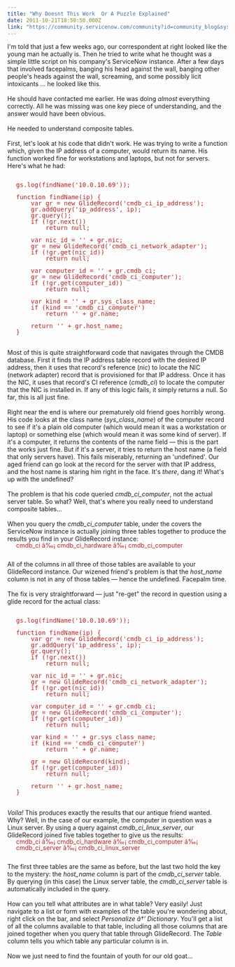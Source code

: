 ```yaml
---
title: "Why Doesnt This Work  Or A Puzzle Explained"
date: 2011-10-21T18:50:50.000Z
link: "https://community.servicenow.com/community?id=community_blog&sys_id=d60deaa5dbd0dbc01dcaf3231f961979"
---
```

<p><span class="asset-asset_lightbox-Small asset-align-right"><a href="/files/SlightlyLoony/oldmanwtf.jpg" rel="lightbox"><img rel="lightbox" src="http://community.service-now.com/files/imagecache/Small/SlightlyLoony/oldmanwtf.jpg" alt="" title="" class="imagecache imagecache-Small" /></a></span>I'm told that just a few weeks ago, our correspondent at right looked like the young man he actually is. Then he tried to write what he thought was a simple little script on his company's ServiceNow instance. After a few days that involved facepalms, banging his head against the wall, banging other people's heads against the wall, screaming, and some possibly licit intoxicants … he looked like this.<br /><br />He should have contacted me earlier. He was doing <i>almost</i> everything correctly. All he was missing was one key piece of understanding, and the answer would have been obvious.<br /><br />He needed to understand composite tables.<br /><!--break--><br />First, let's look at his code that didn't work. He was trying to write a function which, given the IP address of a computer, would return its name. His function worked fine for workstations and laptops, but not for servers. Here's what he had:<br /><pre style="margin-left:20px;line-height:1;color:FireBrick;"><br />gs.log(findName('10.0.10.69'));<br /><br />function findName(ip) {<br />    var gr = new GlideRecord('cmdb_ci_ip_address');<br />    gr.addQuery('ip_address', ip);<br />    gr.query();<br />    if (!gr.next())<br />        return null;<br /><br />    var nic_id = '' + gr.nic;<br />    gr = new GlideRecord('cmdb_ci_network_adapter');<br />    if (!gr.get(nic_id))<br />        return null;<br /><br />    var computer_id = '' + gr.cmdb_ci;<br />    gr = new GlideRecord('cmdb_ci_computer');<br />    if (!gr.get(computer_id))<br />        return null;<br /><br />    var kind = '' + gr.sys_class_name;<br />    if (kind == 'cmdb_ci_computer')<br />        return '' + gr.name;<br /><br />    return '' + gr.host_name;<br />}</pre><br />Most of this is quite straightforward code that navigates through the CMDB database. First it finds the IP address table record with the desired IP address, then it uses that record's reference (<i>nic</i>) to locate the NIC (network adapter) record that is provisioned for that IP address. Once it has the NIC, it uses that record's CI reference (<i>cmdb_ci</i>) to locate the computer that the NIC is installed in. If any of this logic fails, it simply returns a null. So far, this is all just fine.<br /><br />Right near the end is where our prematurely old friend goes horribly wrong. His code looks at the class name (<i>sys_class_name</i>) of the computer record to see if it's a plain old computer (which would mean it was a workstation or laptop) or something else (which would mean it was some kind of server). If it's a computer, it returns the contents of the name field — this is the part the works just fine. But if it's a server, it tries to return the host name (a field that only servers have). This fails miserably, returning an 'undefined'. Our aged friend can go look at the record for the server with that IP address, and the host name is staring him right in the face. It's <i>there</i>, dang it! What's up with the undefined?<br /><br />The problem is that his code queried <i>cmdb_ci_computer</i>, not the actual server table. So what? Well, that's where you really need to understand composite tables...<br /><br />When you query the <i>cmdb_ci_computer</i> table, under the covers the ServiceNow instance is actually joining three tables together to produce the results you find in your GlideRecord instance:<br /><div style="margin-left:20px;margin-bottom:10px;line-height:1;color:FireBrick;">cmdb_ci â‰¡ cmdb_ci_hardware â‰¡ cmdb_ci_computer</div><br />All of the columns in all three of those tables are available to your GlideRecord instance. Our wizened friend's problem is that the <i>host_name</i> column is not in any of those tables — hence the undefined. Facepalm time.<br /><br />The fix is very straightforward — just "re-get" the record in question using a glide record for the actual class:<br /><pre style="margin-left:20px;line-height:1;color:FireBrick;"><br />gs.log(findName('10.0.10.69'));<br /><br />function findName(ip) {<br />    var gr = new GlideRecord('cmdb_ci_ip_address');<br />    gr.addQuery('ip_address', ip);<br />    gr.query();<br />    if (!gr.next())<br />        return null;<br /><br />    var nic_id = '' + gr.nic;<br />    gr = new GlideRecord('cmdb_ci_network_adapter');<br />    if (!gr.get(nic_id))<br />        return null;<br /><br />    var computer_id = '' + gr.cmdb_ci;<br />    gr = new GlideRecord('cmdb_ci_computer');<br />    if (!gr.get(computer_id))<br />        return null;<br /><br />    var kind = '' + gr.sys_class_name;<br />    if (kind == 'cmdb_ci_computer')<br />        return '' + gr.name;<br /><br />    gr = new GlideRecord(kind);<br />    if (!gr.get(computer_id))<br />        return null;<br /><br />    return '' + gr.host_name;<br />}</pre><br /><i>Voila!</i> This produces exactly the results that our antique friend wanted. Why? Well, in the case of our example, the computer in question was a Linux server. By using a query against <i>cmdb_ci_linux_server</i>, our GlideRecord joined five tables together to give us the results:<br /><div style="margin-left:20px;margin-bottom:10px;line-height:1;color:FireBrick;">cmdb_ci â‰¡ cmdb_ci_hardware â‰¡ cmdb_ci_computer â‰¡ cmdb_ci_server â‰¡ cmdb_ci_linux_server</div><br />The first three tables are the same as before, but the last two hold the key to the mystery: the <i>host_name</i> column is part of the <i>cmdb_ci_server</i> table. By querying (in this case) the Linux server table, the <i>cmdb_ci_server</i> table is automatically included in the query.<br /><br />How can you tell what attributes are in what table? Very easily! Just navigate to a list or form with examples of the table you're wondering about, right click on the bar, and select <i>Personalize â†’ Dictionary</i>. You'll get a list of all the columns available to that table, including all those columns that are joined together when you query that table through GlideRecord. The <i>Table</i> column tells you which table any particular column is in.<br /><br />Now we just need to find the fountain of youth for our old goat...</p>